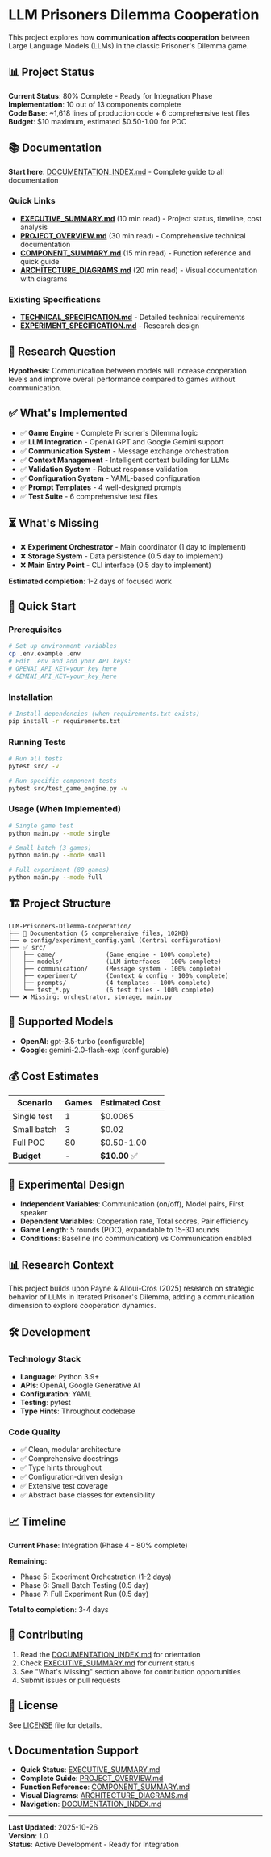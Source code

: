 # LLM Prisoners Dilemma Cooperation

This project explores how **communication affects cooperation** between Large Language Models (LLMs) in the classic Prisoner's Dilemma game.

## 📊 Project Status

**Current Status**: 80% Complete - Ready for Integration Phase  
**Implementation**: 10 out of 13 components complete  
**Code Base**: ~1,618 lines of production code + 6 comprehensive test files  
**Budget**: $10 maximum, estimated $0.50-1.00 for POC  

## 📚 Documentation

**Start here**: [DOCUMENTATION_INDEX.md](DOCUMENTATION_INDEX.md) - Complete guide to all documentation

### Quick Links

- **[EXECUTIVE_SUMMARY.md](EXECUTIVE_SUMMARY.md)** (10 min read) - Project status, timeline, cost analysis
- **[PROJECT_OVERVIEW.md](PROJECT_OVERVIEW.md)** (30 min read) - Comprehensive technical documentation
- **[COMPONENT_SUMMARY.md](COMPONENT_SUMMARY.md)** (15 min read) - Function reference and quick guide
- **[ARCHITECTURE_DIAGRAMS.md](ARCHITECTURE_DIAGRAMS.md)** (20 min read) - Visual documentation with diagrams

### Existing Specifications

- **[TECHNICAL_SPECIFICATION.md](TECHNICAL_SPECIFICATION.md)** - Detailed technical requirements
- **[EXPERIMENT_SPECIFICATION.md](EXPERIMENT_SPECIFICATION.md)** - Research design

## 🎯 Research Question

**Hypothesis**: Communication between models will increase cooperation levels and improve overall performance compared to games without communication.

## ✅ What's Implemented

- ✅ **Game Engine** - Complete Prisoner's Dilemma logic
- ✅ **LLM Integration** - OpenAI GPT and Google Gemini support
- ✅ **Communication System** - Message exchange orchestration
- ✅ **Context Management** - Intelligent context building for LLMs
- ✅ **Validation System** - Robust response validation
- ✅ **Configuration System** - YAML-based configuration
- ✅ **Prompt Templates** - 4 well-designed prompts
- ✅ **Test Suite** - 6 comprehensive test files

## ⏳ What's Missing

- ❌ **Experiment Orchestrator** - Main coordinator (1 day to implement)
- ❌ **Storage System** - Data persistence (0.5 day to implement)
- ❌ **Main Entry Point** - CLI interface (0.5 day to implement)

**Estimated completion**: 1-2 days of focused work

## 🚀 Quick Start

### Prerequisites

```bash
# Set up environment variables
cp .env.example .env
# Edit .env and add your API keys:
# OPENAI_API_KEY=your_key_here
# GEMINI_API_KEY=your_key_here
```

### Installation

```bash
# Install dependencies (when requirements.txt exists)
pip install -r requirements.txt
```

### Running Tests

```bash
# Run all tests
pytest src/ -v

# Run specific component tests
pytest src/test_game_engine.py -v
```

### Usage (When Implemented)

```bash
# Single game test
python main.py --mode single

# Small batch (3 games)
python main.py --mode small

# Full experiment (80 games)
python main.py --mode full
```

## 🏗️ Project Structure

```
LLM-Prisoners-Dilemma-Cooperation/
├── 📄 Documentation (5 comprehensive files, 102KB)
├── ⚙️ config/experiment_config.yaml (Central configuration)
├── ✅ src/
│   ├── game/              (Game engine - 100% complete)
│   ├── models/            (LLM interfaces - 100% complete)
│   ├── communication/     (Message system - 100% complete)
│   ├── experiment/        (Context & config - 100% complete)
│   ├── prompts/           (4 templates - 100% complete)
│   └── test_*.py          (6 test files - 100% complete)
└── ❌ Missing: orchestrator, storage, main.py
```

## 🔬 Supported Models

- **OpenAI**: gpt-3.5-turbo (configurable)
- **Google**: gemini-2.0-flash-exp (configurable)

## 💰 Cost Estimates

| Scenario | Games | Estimated Cost |
|----------|-------|----------------|
| Single test | 1 | $0.0065 |
| Small batch | 3 | $0.02 |
| Full POC | 80 | $0.50-1.00 |
| **Budget** | - | **$10.00** ✅ |

## 🧪 Experimental Design

- **Independent Variables**: Communication (on/off), Model pairs, First speaker
- **Dependent Variables**: Cooperation rate, Total scores, Pair efficiency
- **Game Length**: 5 rounds (POC), expandable to 15-30 rounds
- **Conditions**: Baseline (no communication) vs Communication enabled

## 📊 Research Context

This project builds upon Payne & Alloui-Cros (2025) research on strategic behavior of LLMs in Iterated Prisoner's Dilemma, adding a communication dimension to explore cooperation dynamics.

## 🛠️ Development

### Technology Stack

- **Language**: Python 3.9+
- **APIs**: OpenAI, Google Generative AI
- **Configuration**: YAML
- **Testing**: pytest
- **Type Hints**: Throughout codebase

### Code Quality

- ✅ Clean, modular architecture
- ✅ Comprehensive docstrings
- ✅ Type hints throughout
- ✅ Configuration-driven design
- ✅ Extensive test coverage
- ✅ Abstract base classes for extensibility

## 📈 Timeline

**Current Phase**: Integration (Phase 4 - 80% complete)

**Remaining**:
- Phase 5: Experiment Orchestration (1-2 days)
- Phase 6: Small Batch Testing (0.5 day)
- Phase 7: Full Experiment Run (0.5 day)

**Total to completion**: 3-4 days

## 🤝 Contributing

1. Read the [DOCUMENTATION_INDEX.md](DOCUMENTATION_INDEX.md) for orientation
2. Check [EXECUTIVE_SUMMARY.md](EXECUTIVE_SUMMARY.md) for current status
3. See "What's Missing" section above for contribution opportunities
4. Submit issues or pull requests

## 📄 License

See [LICENSE](LICENSE) file for details.

## 📞 Documentation Support

- **Quick Status**: [EXECUTIVE_SUMMARY.md](EXECUTIVE_SUMMARY.md)
- **Complete Guide**: [PROJECT_OVERVIEW.md](PROJECT_OVERVIEW.md)
- **Function Reference**: [COMPONENT_SUMMARY.md](COMPONENT_SUMMARY.md)
- **Visual Diagrams**: [ARCHITECTURE_DIAGRAMS.md](ARCHITECTURE_DIAGRAMS.md)
- **Navigation**: [DOCUMENTATION_INDEX.md](DOCUMENTATION_INDEX.md)

---

**Last Updated**: 2025-10-26  
**Version**: 1.0  
**Status**: Active Development - Ready for Integration
